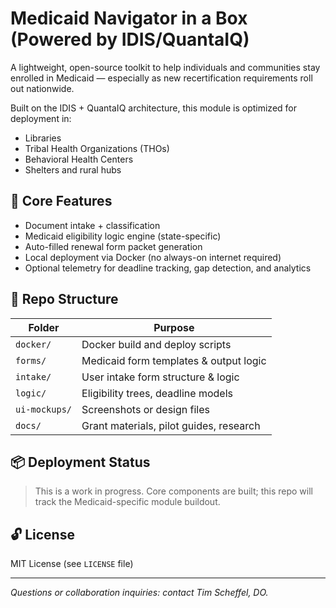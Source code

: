 # Medicaid Navigator in a Box  (Powered by IDIS/QuantaIQ)

A lightweight, open-source toolkit to help individuals and communities stay enrolled in Medicaid — especially as new recertification requirements roll out nationwide.

Built on the IDIS + QuantaIQ architecture, this module is optimized for deployment in:
- Libraries
- Tribal Health Organizations (THOs)
- Behavioral Health Centers
- Shelters and rural hubs

## 🔧 Core Features

- Document intake + classification
- Medicaid eligibility logic engine (state-specific)
- Auto-filled renewal form packet generation
- Local deployment via Docker (no always-on internet required)
- Optional telemetry for deadline tracking, gap detection, and analytics

## 🧱 Repo Structure

| Folder         | Purpose                                  |
|----------------|------------------------------------------|
| `docker/`      | Docker build and deploy scripts          |
| `forms/`       | Medicaid form templates & output logic   |
| `intake/`      | User intake form structure & logic       |
| `logic/`       | Eligibility trees, deadline models       |
| `ui-mockups/`  | Screenshots or design files              |
| `docs/`        | Grant materials, pilot guides, research  |

## 📦 Deployment Status

> This is a work in progress. Core components are built; this repo will track the Medicaid-specific module buildout.

## 🔓 License

MIT License (see `LICENSE` file)

---

_Questions or collaboration inquiries: contact Tim Scheffel, DO._
